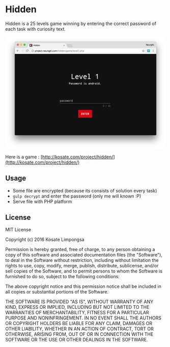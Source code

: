Hidden
===

Hidden is a 25 levels game winning by entering the correct password of
each task with curiosity text.

![Hidden](preview.png)

Here is a game : [http://kosate.com/project/hidden/](http://kosate.com/project/hidden/)

## Usage

* Some file are encrypted (because its consists of solution every task)
* `gulp decrypt` and enter the password (only me will known :P)
* Serve file with PHP platform

## License

MIT License

Copyright (c) 2016 Kosate Limpongsa

Permission is hereby granted, free of charge, to any person obtaining a copy
of this software and associated documentation files (the "Software"), to deal
in the Software without restriction, including without limitation the rights
to use, copy, modify, merge, publish, distribute, sublicense, and/or sell
copies of the Software, and to permit persons to whom the Software is
furnished to do so, subject to the following conditions:

The above copyright notice and this permission notice shall be included in all
copies or substantial portions of the Software.

THE SOFTWARE IS PROVIDED "AS IS", WITHOUT WARRANTY OF ANY KIND, EXPRESS OR
IMPLIED, INCLUDING BUT NOT LIMITED TO THE WARRANTIES OF MERCHANTABILITY,
FITNESS FOR A PARTICULAR PURPOSE AND NONINFRINGEMENT. IN NO EVENT SHALL THE
AUTHORS OR COPYRIGHT HOLDERS BE LIABLE FOR ANY CLAIM, DAMAGES OR OTHER
LIABILITY, WHETHER IN AN ACTION OF CONTRACT, TORT OR OTHERWISE, ARISING FROM,
OUT OF OR IN CONNECTION WITH THE SOFTWARE OR THE USE OR OTHER DEALINGS IN THE
SOFTWARE.
